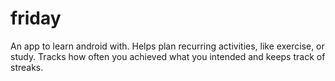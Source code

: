 # friday
An app to learn android with. Helps plan recurring activities, like exercise, or study. Tracks how often you achieved what you intended and keeps track of streaks.
